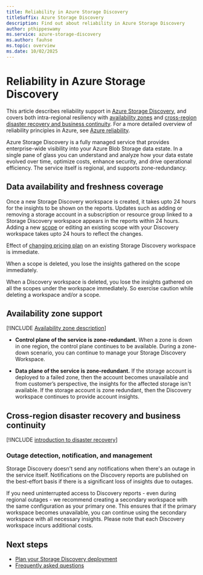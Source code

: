 ```yaml
---
title: Reliability in Azure Storage Discovery
titleSuffix: Azure Storage Discovery
description: Find out about reliability in Azure Storage Discovery
author: pthippeswamy
ms.service: azure-storage-discovery
ms.author: fauhse
ms.topic: overview
ms.date: 10/02/2025
---
```


# Reliability in Azure Storage Discovery

This article describes reliability support in [Azure Storage Discovery](../storage-discovery/overview.md), and covers both intra-regional resiliency with [availability zones](#availability-zone-support) and [cross-region disaster recovery and business continuity](#cross-region-disaster-recovery-and-business-continuity). For a more detailed overview of reliability principles in Azure, see [Azure reliability](/azure/architecture/framework/resiliency/overview).

Azure Storage Discovery is a fully managed service that provides enterprise-wide visibility into your Azure Blob Storage data estate. In a single pane of glass you can understand and analyze how your data estate evolved over time, optimize costs, enhance security, and drive operational efficiency. The service itself is regional, and supports zone-redundancy. 

## Data availability and freshness coverage

Once a new Storage Discovery workspace is created, it takes upto 24 hours for the insights to be shown on the reports. Updates such as adding or removing a storage account in a subscription or resource group linked to a Storage Discovery workspace appears in the reports within 24 hours. Adding a new [scope](../storage-discovery/management-components.md#scope) or editing an existing scope with your Discovery workspace takes upto 24 hours to reflect the changes.

Effect of [changing pricing plan](../storage-discovery/pricing.md) on an existing Storage Discovery workspace is immediate.

When a scope is deleted, you lose the insights gathered on the scope immediately. 

When a Discovery workspace is deleted, you lose the insights gathered on all the scopes under the workspace immediately. So exercise caution while deleting a workspace and/or a scope. 

## Availability zone support

[!INCLUDE [Availability zone description](includes/reliability-availability-zone-description-include.md)]

- **Control plane of the service is zone-redundant.** When a zone is down in one region, the control plane continues to be available. During a zone-down scenario,  you can continue to manage your Storage Discovery Workspace. 

- **Data plane of the service is zone-redundant.** If the storage account is deployed to a failed zone, then the account becomes unavailable and from customer’s perspective, the insights for the affected storage isn't available. If the storage account is zone redundant, then the Discovery workspace continues to provide account insights.

## Cross-region disaster recovery and business continuity

[!INCLUDE [introduction to disaster recovery](includes/reliability-disaster-recovery-description-include.md)]

### Outage detection, notification, and management

Storage Discovery doesn't send any notifications when there's an outage in the service itself. Notifications on the Discovery reports are published on the best-effort basis if there is a significant loss of insights due to outages.

If you need uninterrupted access to Discovery reports - even during regional outages - we recommend creating a secondary workspace with the same configuration as your primary one. This ensures that if the primary workspace becomes unavailable, you can continue using the secondary workspace with all necessary insights. Please note that each Discovery workspace incurs additional costs.

## Next steps

- [Plan your Storage Discovery deployment](../storage-discovery/deployment-planning.md)
- [Frequently asked questions](../storage-discovery/frequently-asked-questions.md)
